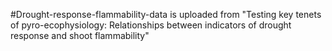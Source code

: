 #Drought-response-flammability-data is uploaded from 
"Testing key tenets of pyro-ecophysiology: Relationships between indicators of drought response and shoot flammability"
